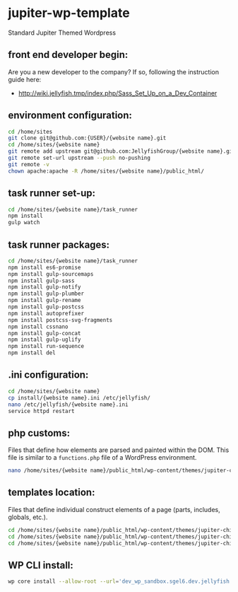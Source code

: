 # jupiter-wp-template
Standard Jupiter Themed Wordpress

## front end developer begin:
Are you a new developer to the company? If so, following the instruction guide here:
- http://wiki.jellyfish.tmp/index.php/Sass_Set_Up_on_a_Dev_Container

## environment configuration:
```bash
cd /home/sites
git clone git@github.com:{USER}/{website name}.git
cd /home/sites/{website name}
git remote add upstream git@github.com:JellyfishGroup/{website name}.git
git remote set-url upstream --push no-pushing
git remote -v
chown apache:apache -R /home/sites/{website name}/public_html/
```

## task runner set-up:
```bash
cd /home/sites/{website name}/task_runner
npm install
gulp watch
```

## task runner packages:
```bash
cd /home/sites/{website name}/task_runner
npm install es6-promise
npm install gulp-sourcemaps
npm install gulp-sass
npm install gulp-notify
npm install gulp-plumber
npm install gulp-rename
npm install gulp-postcss
npm install autoprefixer
npm install postcss-svg-fragments
npm install cssnano
npm install gulp-concat
npm install gulp-uglify
npm install run-sequence
npm install del
```

## .ini configuration:
```bash
cd /home/sites/{website name}
cp install/{website name}.ini /etc/jellyfish/
nano /etc/jellyfish/{website name}.ini
service httpd restart
```

## php customs:
Files that define how elements are parsed and painted within the DOM. This file is similar to a `functions.php` file of a WordPress environment.
```bash
nano /home/sites/{website name}/public_html/wp-content/themes/jupiter-child/functions.php
```

## templates location:
Files that define individual construct elements of a page (parts, includes, globals, etc.).
```bash
cd /home/sites/{website name}/public_html/wp-content/themes/jupiter-child/*.php
cd /home/sites/{website name}/public_html/wp-content/themes/jupiter-child/template-inc/*.php
cd /home/sites/{website name}/public_html/wp-content/themes/jupiter-child/template-parts/*.php
```

## WP CLI install:
```bash
wp core install --allow-root --url='dev_wp_sandbox.sgel6.dev.jellyfish.local' --admin_user='admin' --admin_password='J3llyf!sh' --admin_email='steven.gallagher@jellyfish.net' --title='Wordpress Sandbox'
```